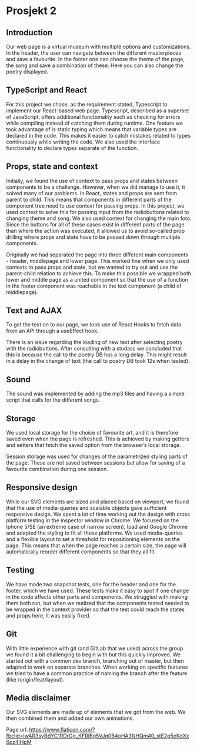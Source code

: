 # Prosjekt 2

## Introduction
Our web page is a virtual museum with multiple options and customizations. In the header, the user can navigate between the different masterpieces and save a favourite. In the footer one can choose the theme of the page, the song and save a combination of these. Here you can also change the poetry displayed.

## TypeScript and React
For this project we chose, as the requirement stated, Typescript to implement our React-based web page. Typescript, described as a superset of JavaScript, offers additional functionality such as checking for errors while compiling instead of catching them during runtime. One feature we took advantage of is static typing which means that variable types are declared in the code. This makes it easier to catch mistakes related to types continuously while writing the code. We also used the interface functionality to declare types separate of the function.

## Props, state and context
Initially, we found the use of context to pass props and states between components to be a challenge. However, when we did manage to use it, it solved many of our problems. In React, states and props are sent from parent to child. This means that components in different parts of the component tree need to use context for passing props. In this project, we used context to solve this for passing input from the radiobuttons related to changing theme and song. We also used context for changing the main foto. Since the buttons for all of these cases exist in different parts of the page than where the action was executed, it allowed us to avoid so-called prop drilling where props and state have to be passed down through multiple components.


Originally we had separated the page into three different main components - header, middlepage and lower page. This worked fine when we only used contexts to pass props and state, but we wanted to try out and use the parent-child relation to achieve this. To make this possible we wrapped both lower and middle page as a united component so that the use of a function in the footer component was reachable in the text component (a child of middlepage).

## Text and AJAX
To get the text on to our page, we took use of React Hooks to fetch data from an API through a useEffect hook. 

There is an issue regarding the loading of new text after selecting poetry with the radiobuttons. After consulting with a studass we concluded that this is because the call to the poetry DB has a long delay. This might result in a delay in the change of text (the call to poetry DB took 12s when tested). 

## Sound
The sound was implemented by adding the mp3 files and having a simple script that calls for the different songs.

## Storage
We used local storage for the choice of favourite art, and it is therefore saved even when the page is refreshed. This is achieved by making getters and setters that fetch the saved option from the browser’s local storage.

Session storage was used for changes of the parametrized styling parts of the page. These are not saved between sessions but allow for saving of a favourite combination during one session.  

## Responsive design
While our SVG elements are sized and placed based on viewport, we found that the use of media-queries and scalable objects gave sufficient responsive design. We spent a lot of time working out the design with cross platform testing in the inspector window in Chrome. We focused on the Iphone 5/SE (an extreme case of narrow screen), Ipad and Google Chrome and adapted the styling to fit all these platforms. We used media-queries and a flexible layout to set a threshold for repositioning elements on the page. This means that when the page reaches a certain size, the page will automatically reorder different components so that they all fit.

## Testing
We have made two snapshot tests, one for the header and one for the footer, which we have used. These tests make it easy to spot if one change in the code affects other parts and components. We struggled with making them both run, but when we realized that the components tested needed to be wrapped in the context provider so that the test could reach the states and props here, it was easily fixed.

## Git
With little experience with git (and GitLab that we used) across the group we found it a bit challenging to begin with but this quickly improved. We started out with a common dev branch, branching out of master, but then adapted to work on separate branches. When working on specific features we tried to have a common practice of naming the branch after the feature (like /origin/feat/layout).

## Media disclaimer

Our SVG elements are made up of elements that we got from the web. We then combined them and added our own animations.

Page url:
https://www.flaticon.com/?fbclid=IwAR3syBdYC1RDrGg_KFRlBg5VJq0B4oHA3NHQm40_stE2g5eKdXx6pz4iHpM



